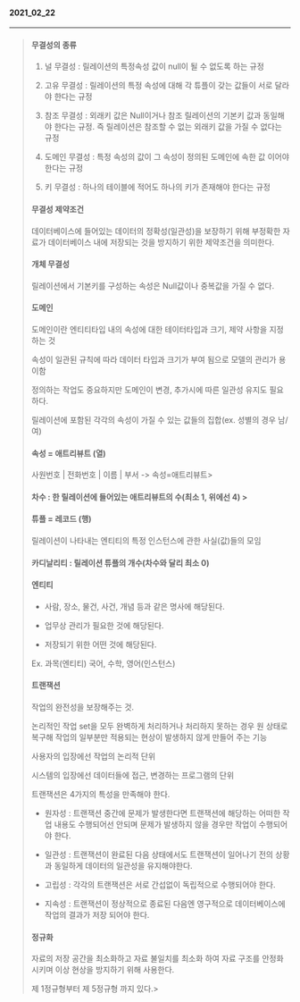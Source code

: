 #### 2021_02_22
---
> #### 무결성의 종류
> 
> 1.	널 무결성 : 릴레이션의 특정속성 값이 null이 될 수 없도록 하는 규정
> 
> 2.	고유 무결성 : 릴레이션의 특정 속성에 대해 각 튜플이 갖는 값들이 서로 달라야 한다는 규정
> 
> 3.	참조 무결성 : 외래키 값은 Null이거나 참조 릴레이션의 기본키 값과 동일해야 한다는 규정. 즉 릴레이션은 참조할 수 없는 외래키 값을 가질 수 없다는 규정
> 
> 4.	도메인 무결성 : 특정 속성의 값이 그 속성이 정의된 도메인에 속한 값 이어야 한다는 규정 
> 
> 5.	키 무결성 : 하나의 테이블에 적어도 하나의 키가 존재해야 한다는 규정
> 
> #### 무결성 제약조건
> 
> 데이터베이스에 들어있는 데이터의 정확성(일관성)을 보장하기 위해 부정확한 자료가 데이터베이스 내에 저장되는 것을 방지하기 위한 제약조건을 의미한다. 
> 
> #### 개체 무결성
> 
> 릴레이션에서 기본키를 구성하는 속성은 Null값이나 중복값을 가질 수 없다.
> 
> #### 도메인
> 
> 도메인이란 엔티티타입 내의 속성에 대한 테이터타입과 크기, 제약 사항을 지정하는 것
> 
> 속성이 일관된 규칙에 따라 데이터 타입과 크기가 부여 됨으로 모델의 관리가 용이함
> 
> 정의하는 작업도 중요하지만 도메인이 변경, 추가시에 따른 일관성 유지도 필요하다.
> 
> 릴레이션에 포함된 각각의 속성이 가질 수 있는 값들의 집합(ex. 성별의 경우 남/여)
> 
> #### 속성 = 애트리뷰트 (열)
> 
> 사원번호 | 전화번호 | 이름 | 부서 -> 속성=애트리뷰트> 
> 
> 
> #### 차수 : 한 릴레이션에 들어있는 애트리뷰트의 수(최소 1, 위에선 4) > 
> 
> #### 튜플 = 레코드 (행)
> 
> 릴레이션이 나타내는 엔티티의 특정 인스턴스에 관한 사실(값)들의 모임
> 
> #### 카디날리티 : 릴레이션 튜플의 개수(차수와 달리 최소 0)
> 
> #### 엔티티 
> 
> -	사람, 장소, 물건, 사건, 개념 등과 같은 명사에 해당된다.
> 
> -	업무상 관리가 필요한 것에 해당된다.
> 
> -	저장되기 위한 어떤 것에 해당된다.
> 
> Ex. 과목(엔티티) 국어, 수학, 영어(인스턴스)
> 
> #### 트랜잭션
> 
> 작업의 완전성을 보장해주는 것.
> 
> 논리적인 작업 set을 모두 완벽하게 처리하거나 처리하지 못하는 경우 원 상태로 복구해 작업의 일부분만 적용되는 현상이 발생하지 않게 만들어 주는 기능
> 
> 사용자의 입장에선 작업의 논리적 단위
> 
> 시스템의 입장에선 데이터들에 접근, 변경하는 프로그램의 단위
> 
> 트랜잭션은 4가지의 특성을 만족해야 한다.
> 
> -	원자성 : 트랜잭션 중간에 문제가 발생한다면 트랜잭션에 해당하는 어떠한 작업 내용도 수행되어선 안되며 문제가 발생하지 않을 경우만 작업이 수행되어야 한다.
> 
> -	일관성 : 트랜잭션이 완료된 다음 상태에서도 트랜잭션이 일어나기 전의 상황과 동일하게 데이터의 일관성을 유지해야한다.
> 
> -	고립성 : 각각의 트랜잭션은 서로 간섭없이 독립적으로 수행되어야 한다.
> 
> -	지속성 : 트랜잭션이 정상적으로 종료된 다음엔 영구적으로 데이터베이스에 작업의 결과가 저장 되어야 한다.
> 
> #### 정규화 
> 
> 자료의 저장 공간을 최소화하고 자료 불일치를 최소화 하여 자료 구조를 안정화 시키며 이상 현상을 방지하기 위해 사용한다.
> 
> 제 1정규형부터 제 5정규형 까지 있다.> 
